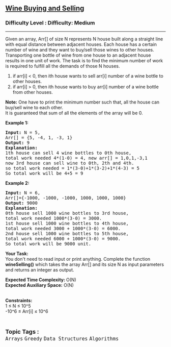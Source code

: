 <h2><a href="https://www.geeksforgeeks.org/problems/wine-buying-and-selling/0">Wine Buying and Selling</a></h2><h3>Difficulty Level : Difficulty: Medium</h3><hr><div class="problems_problem_content__Xm_eO"><p>Given an array, Arr[] of size N represents N house&nbsp;built along a straight line with equal distance between adjacent houses. Each house has a certain number of wine and they want to buy/sell those wines to other houses. Transporting one bottle of wine from one house to an adjacent house results in one unit of work. The task is to find the minimum number of work is required to fulfill all the demands of those N houses.</p>

<ol>
	<li>if arr[i] &lt;&nbsp;0, then ith house wants to sell arr[i] number of a wine bottle to other houses.</li>
	<li>if arr[i] &gt;&nbsp;0, then ith house wants to buy&nbsp;arr[i] number of a wine bottle from&nbsp;other houses.</li>
</ol>

<p><strong>Note:</strong> One have to print the minimum number such that, all the house can buy/sell wine to each other.<br>
It is guaranteed that sum of all the elements of the array will be 0.</p>

<p><strong>Example 1:</strong></p>

<pre><strong>Input:</strong> N = 5,
Arr[] = {5, -4, 1, -3, 1}
<strong>Output:</strong> 9
<strong>Explanation: </strong>
1th house can sell 4 wine bottles to 0th house,
total work needed 4*(1-0) = 4, new arr[] = 1,0,1,-3,1
now 3rd house can sell wine to 0th, 2th and 4th.
so total work needed = 1*(3-0)+1*(3-2)+1*(4-3) = 5
So total work will be 4+5 = 9</pre>

<p><strong>Example 2:&nbsp;</strong></p>

<pre><strong>Input:</strong> N = 6,
Arr[]={-1000, -1000, -1000, 1000, 1000, 1000}
<strong>Output:</strong> 9000
<strong>Explanation: </strong> 
0th house sell 1000 wine bottles to 3rd house, 
total work needed 1000*(3-0) = 3000. 
1st house sell 1000 wine bottles to 4th house,
total work needed 3000 + 1000*(3-0) = 6000.
2nd house sell 1000 wine bottles to 5th house,
total work needed 6000 + 1000*(3-0) = 9000. 
So total work will be 9000 unit.
</pre>

<p><strong>Your Task: &nbsp;</strong><br>
You don't need to read input or print anything. Complete the function <strong>wineSelling()</strong>&nbsp;which takes the array Arr[] and its size N as input parameters and returns an integer as output.</p>

<p><strong>Expected Time Complexity:&nbsp;</strong>O(N)<br>
<strong>Expected Auxiliary Space:</strong>&nbsp;O(N)</p>

<p><br>
<strong>Constraints:</strong><br>
1 ≤ N ≤ 10^5<br>
-10^6 ≤ Arr[i] ≤ 10^6</p>
</div><br><p><span style=font-size:18px><strong>Topic Tags : </strong><br><code>Arrays</code>&nbsp;<code>Greedy</code>&nbsp;<code>Data Structures</code>&nbsp;<code>Algorithms</code>&nbsp;